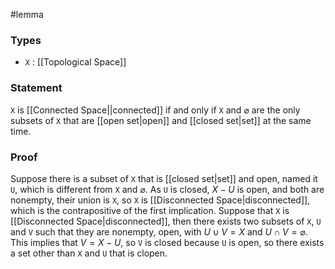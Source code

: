 #lemma
### Types
- `X` : [[Topological Space]]
### Statement
`X` is [[Connected Space||connected]] if and only if `X` and $\varnothing$ are the only subsets of `X` that are [[open set|open]] and [[closed set|set]] at the same time. 
### Proof
Suppose there is a subset of `X` that is [[closed set|set]] and open, named it `U`, which is different from `X` and $\varnothing$. As `U` is closed, $X - U$ is open,  and both are nonempty, their union is `X`, so `X` is [[Disconnected Space|disconnected]], which is the contrapositive of the first implication.
Suppose that `X` is [[Disconnected Space|disconnected]], then there exists two subsets of `X`, `U` and `V` such that they are nonempty, open, with $U \cup V = X$ and $U \cap V = \varnothing$. This implies that $V = X - U$, so `V` is closed because `U` is open, so there exists a set other than `X` and `U` that is clopen.